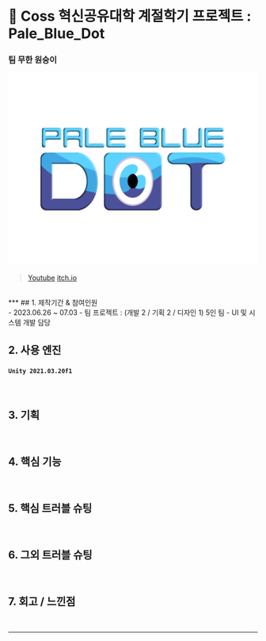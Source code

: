 📂 Coss 혁신공유대학 계절학기 프로젝트 : Pale_Blue_Dot
=============
### 팀 무한 원숭이
![Alt text](/Assets/Sprite/title.png)
</br>
>[Youtube](https://youtu.be/1lUBC5ziebE)
>[itch.io](https://yogame.itch.io/palebluedot)
</br>
***
## 1. 제작기간 & 참여인원 </br>
- 2023.06.26 ~ 07.03
- 팀 프로젝트 : (개발 2 / 기획 2 / 디자인 1) 5인 팀
- UI 및 시스템 개발 담당

</br>

## 2. 사용 엔진
#### `Unity 2021.03.20f1`

</br>

## 3. 기획

</br>

##  4. 핵심 기능

</br>

## 5. 핵심 트러블 슈팅

</br>

## 6. 그외 트러블 슈팅

</br>

## 7. 회고 / 느낀점

</br>

***
